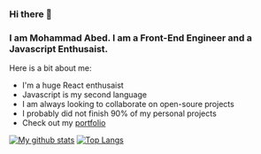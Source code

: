 ### Hi there 👋
### I am Mohammad Abed. I am a Front-End Engineer and a Javascript Enthusaist.



Here is a bit about me:

- I'm a huge React enthusaist
- Javascript is my second language
- I am always looking to collaborate on open-soure projects
- I probably did not finish 90% of my personal projects
- Check out my [portfolio](https://mhmdabed.dev)

[![My github stats](https://github-readme-stats.vercel.app/api?username=mhmdabed11)](https://github.com/anuraghazra/github-readme-stats)
[![Top Langs](https://github-readme-stats.vercel.app/api/top-langs/?username=mhmdabed11&layout=compact)](https://github.com/anuraghazra/github-readme-stats)
